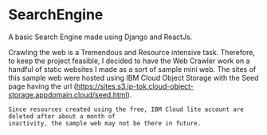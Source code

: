 # SearchEngine
A basic Search Engine made using Django and ReactJs.

Crawling the web is a Tremendous and Resource intensive task. Therefore, to keep the
    project feasible, I decided to have the Web Crawler work on a handful of static
    websites I made as a sort of sample mini web.
    The sites of this sample web were hosted using IBM Cloud Object Storage with the
    Seed page having the url (https://sites.s3.jp-tok.cloud-object-storage.appdomain.cloud/seed.html).
    
    Since resources created using the free, IBM Cloud lite account are deleted after about a month of
    inactivity, the sample web may not be there in future.
